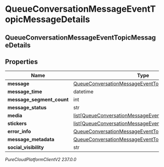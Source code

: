 # QueueConversationMessageEventTopicMessageDetails

## QueueConversationMessageEventTopicMessageDetails

## Properties

|Name | Type | Description | Notes|
|------------ | ------------- | ------------- | -------------|
| **message** | [QueueConversationMessageEventTopicUriReference](QueueConversationMessageEventTopicUriReference) |  | [optional] |
| **message_time** | datetime |  | [optional] |
| **message_segment_count** | int |  | [optional] |
| **message_status** | str |  | [optional] |
| **media** | [list[QueueConversationMessageEventTopicMessageMedia]](QueueConversationMessageEventTopicMessageMedia) |  | [optional] |
| **stickers** | [list[QueueConversationMessageEventTopicMessageSticker]](QueueConversationMessageEventTopicMessageSticker) |  | [optional] |
| **error_info** | [QueueConversationMessageEventTopicErrorDetails](QueueConversationMessageEventTopicErrorDetails) |  | [optional] |
| **message_metadata** | [QueueConversationMessageEventTopicMessageMetadata](QueueConversationMessageEventTopicMessageMetadata) |  | [optional] |
| **social_visibility** | str |  | [optional] |



_PureCloudPlatformClientV2 237.0.0_
